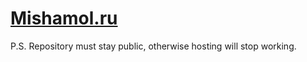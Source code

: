 # [Mishamol.ru](https://mishamol.ru/)

P.S. Repository must stay public, otherwise hosting will stop working.
